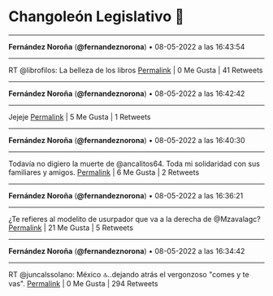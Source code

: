 # Changoleón Legislativo 🙈
*****
**Fernández Noroña** (**@fernandeznorona**) • 08-05-2022 a las 16:43:54
*****
RT @librofilos: La belleza de los libros
[Permalink](https://twitter.com/fernandeznorona/status/1523463737394425856) | 0 Me Gusta | 41 Retweets
*****
**Fernández Noroña** (**@fernandeznorona**) • 08-05-2022 a las 16:42:42
*****
Jejeje
[Permalink](https://twitter.com/fernandeznorona/status/1523463438542188544) | 5 Me Gusta | 1 Retweets
*****
**Fernández Noroña** (**@fernandeznorona**) • 08-05-2022 a las 16:40:30
*****
Todavía no digiero la muerte de @ancalitos64. Toda mi solidaridad con sus familiares y amigos.
[Permalink](https://twitter.com/fernandeznorona/status/1523462884688236544) | 6 Me Gusta | 2 Retweets
*****
**Fernández Noroña** (**@fernandeznorona**) • 08-05-2022 a las 16:36:21
*****
¿Te refieres al modelito de usurpador que va a la derecha de @Mzavalagc?
[Permalink](https://twitter.com/fernandeznorona/status/1523461839841296384) | 21 Me Gusta | 5 Retweets
*****
**Fernández Noroña** (**@fernandeznorona**) • 08-05-2022 a las 16:34:42
*****
RT @juncalssolano: México 🔝..dejando atrás el vergonzoso "comes y te vas".
[Permalink](https://twitter.com/fernandeznorona/status/1523461422382198784) | 0 Me Gusta | 294 Retweets